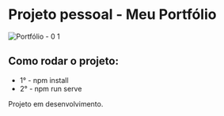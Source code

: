 # Projeto pessoal - Meu Portfólio

![Portfólio - 0 1](https://user-images.githubusercontent.com/89553227/186326499-7b61376a-5cf5-411c-8972-94c0a7519086.png)

## Como rodar o projeto:

- 1° - npm install
- 2° - npm run serve

Projeto em desenvolvimento.

